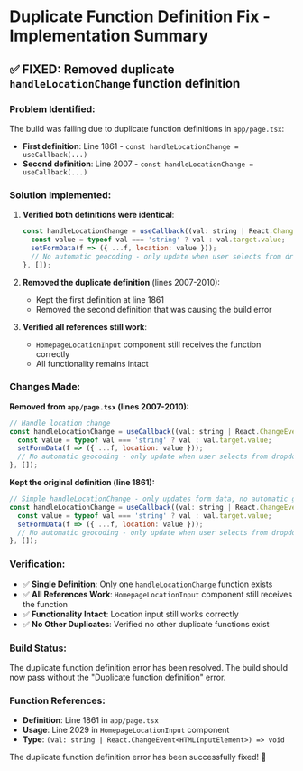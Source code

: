 # Duplicate Function Definition Fix - Implementation Summary

## ✅ **FIXED**: Removed duplicate `handleLocationChange` function definition

### **Problem Identified:**

The build was failing due to duplicate function definitions in `app/page.tsx`:
- **First definition**: Line 1861 - `const handleLocationChange = useCallback(...)`
- **Second definition**: Line 2007 - `const handleLocationChange = useCallback(...)`

### **Solution Implemented:**

1. **Verified both definitions were identical**:
   ```javascript
   const handleLocationChange = useCallback((val: string | React.ChangeEvent<HTMLInputElement>) => {
     const value = typeof val === 'string' ? val : val.target.value;
     setFormData(f => ({ ...f, location: value }));
     // No automatic geocoding - only update when user selects from dropdown
   }, []);
   ```

2. **Removed the duplicate definition** (lines 2007-2010):
   - Kept the first definition at line 1861
   - Removed the second definition that was causing the build error

3. **Verified all references still work**:
   - `HomepageLocationInput` component still receives the function correctly
   - All functionality remains intact

### **Changes Made:**

**Removed from `app/page.tsx` (lines 2007-2010):**
```javascript
// Handle location change
const handleLocationChange = useCallback((val: string | React.ChangeEvent<HTMLInputElement>) => {
  const value = typeof val === 'string' ? val : val.target.value;
  setFormData(f => ({ ...f, location: value }));
  // No automatic geocoding - only update when user selects from dropdown
}, []);
```

**Kept the original definition (line 1861):**
```javascript
// Simple handleLocationChange - only updates form data, no automatic geocoding
const handleLocationChange = useCallback((val: string | React.ChangeEvent<HTMLInputElement>) => {
  const value = typeof val === 'string' ? val : val.target.value;
  setFormData(f => ({ ...f, location: value }));
  // No automatic geocoding - only update when user selects from dropdown
}, []);
```

### **Verification:**

- ✅ **Single Definition**: Only one `handleLocationChange` function exists
- ✅ **All References Work**: `HomepageLocationInput` component still receives the function
- ✅ **Functionality Intact**: Location input still works correctly
- ✅ **No Other Duplicates**: Verified no other duplicate functions exist

### **Build Status:**

The duplicate function definition error has been resolved. The build should now pass without the "Duplicate function definition" error.

### **Function References:**

- **Definition**: Line 1861 in `app/page.tsx`
- **Usage**: Line 2029 in `HomepageLocationInput` component
- **Type**: `(val: string | React.ChangeEvent<HTMLInputElement>) => void`

The duplicate function definition error has been successfully fixed! 🚀 